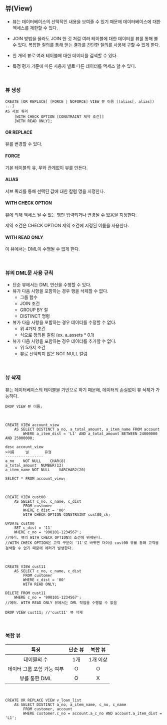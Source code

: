 ## 뷰(View)

- 뷰는 데이터베이스의 선택적인 내용을 보여줄 수 있기 때문에 데이터베이스에 대한 엑세스를 제한할 수 있다.

- JOIN 방법을 몰라도 JOIN 한 것 처럼 여러 테이블에 대한 데이터를 뷰를 통해 볼 수 있다. 복잡한 질의를 통해 얻는 결과를 간단한 질의를 사용해 구할 수 있게 한다.

- 한 개의 뷰로 여러 테이블에 대한 데이터를 검색할 수 있다.

- 특정 평가 기준에 따른 사용자 별로 다른 데이터를 액세스 할 수 있다.

<br />

### 뷰 생성

```mariadb
CREATE [OR REPLACE] [FORCE | NOFORCE] VIEW 뷰 이름 [(alias[, alias]) ...]
AS 서브 쿼리
	[WITH CHECK OPTION [CONSTRAINT 제약 조건]]
	[WITH READ ONLY];
```

#### OR REPLACE

뷰를 변경할 수 있다.

#### FORCE

기본 테이블의 유, 무와 관계없이 뷰를 만든다.

#### ALIAS

서브 쿼리를 통해 선택된 값에 대한 칼럼 명을 지정한다.

#### WITH CHECK OPTION

뷰에 의해 액세스 될 수 있는 행만 입력되거나 변경될 수 있음을 지정한다.

제약 조건은 CHECK OPTION 제약 조건에 지정된 이름을 사용한다.

#### WITH READ ONLY

이 뷰에서는 DML이 수행될 수 없게 한다.

<br />

### 

### 뷰의 DML문 사용 규칙

- 단순 뷰에서는 DML 연산을 수행할 수 있다.
- 뷰가 다음 사항을 포함하는 경우 행을 삭제할 수 없다.
  - 그룹 함수
  - JOIN 조건
  - GROUP BY 절
  - DISTINCT 명령
- 뷰가 다음 사항을 포함하는 경우 데이터를 수정할 수 없다.
  - 위 4가지 조건
  - 식으로 정의된 칼럼 (ex. a_assets * 0.1)
- 뷰가 다음 사항을 포함하는 경우 데이터를 추가할 수 없다.
  - 위 5가지 조건
  - 뷰로 선택되지 않은 NOT NULL 칼럼

<br />

### 

### 뷰 삭제

뷰는 데이터베이스의 테이블을 기반으로 하기 때문에, 데이터의 손실없이 뷰 삭제가 가능하다.

```mariadb
DROP VIEW 뷰 이름;
```

<br />



```mariadb
CREATE VIEW account_view
	AS SELECT DISTINCT a_no, a_total_amount, a_item_name FROM account
		WHERE a_item_dist = 'L1' AND a_total_amount BETWEEN 24000000 AND 25000000;
		
desc account_view
>이름		널 		유형
-----------------
a_no	NOT NULL	CHAR(8)
a_total_amount	NUMBER(13)
a_item_name	NOT NULL	VARCHAR2(20)

SELECT * FROM account_view;
```

<br />

```mariadb
CREATE VIEW cust00
	AS SELECT c_no, c_name, c_dist
		FROM customer
		WHERE c_dist = '00'
		WITH CHECK OPTION CONSTRAINT cust00_ck;
		
UPDATE cust00
	SET c_dist = '11'
	WHERE c_no = '990101-1234567';
//에러. 뷰의 WITH CHECK OPTION의 조건에 위배된다.
//WITH CHECK OPTION은 고객 구분이 '11'로 바뀌면 더이상 cust00 뷰를 통해 고객을 검색할 수 없기 때문에 에러가 발생한다.
```

<br />

```mariadb
CREATE VIEW cust11
	AS SELECT c_no, c_name, c_dist
		FROM customer
		WHERE c_dist = '00'
		WITH READ ONLY;
		
DELETE FROM cust11
	WHERE c_no = '990101-1234567';
//에러. WITH READ ONLY 뷰에서는 DML 작업을 수행할 수 없음

DROP VIEW cust11; //'cust11' 뷰 삭제
```

<br />

### 복합 뷰

|            특징            | 단순 뷰 | 복합 뷰  |
| :------------------------: | :-----: | :------: |
|        테이블의 수         |   1개   | 1개 이상 |
| 데이터 그룹 포함 가능 여부 |    O    |    O     |
|       뷰를 통한 DML        |    O    |    X     |

<br />

```mariadb
CREATE OR REPLACE VIEW v_loan_list
	AS SELECT DISTINCT a_no, a_item_name, c_no, c_name
		FROM customer, account
		WHERE customer.c_no = account.a_c_no AND account.a_item_dist = 'L1';
```

